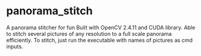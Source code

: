 # panorama_stitch
A panorama stitcher for fun
Built with OpenCV 2.4.11 and CUDA library.
Able to stitch several pictures of any resolution to a full scale panorama efficiently.
To stitch, just run the executable with names of pictures as cmd inputs.
